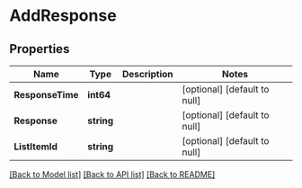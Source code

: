 # AddResponse

## Properties
Name | Type | Description | Notes
------------ | ------------- | ------------- | -------------
**ResponseTime** | **int64** |  | [optional] [default to null]
**Response** | **string** |  | [optional] [default to null]
**ListItemId** | **string** |  | [optional] [default to null]

[[Back to Model list]](../README.md#documentation-for-models) [[Back to API list]](../README.md#documentation-for-api-endpoints) [[Back to README]](../README.md)


